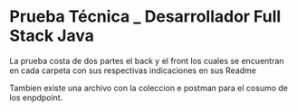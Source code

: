 # Prueba Técnica _ Desarrollador Full Stack Java

La prueba costa de dos partes el back y el front los cuales se encuentran en cada carpeta con sus respectivas indicaciones en sus Readme

Tambien existe una archivo con la coleccion e postman para el cosumo de los enpdpoint.
